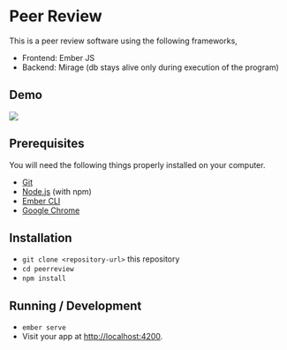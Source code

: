 # Peer Review

This is a peer review software using the following frameworks,

* Frontend: Ember JS
* Backend: Mirage (db stays alive only during execution of the program)

## Demo
![](peerreview.gif)


## Prerequisites

You will need the following things properly installed on your computer.

* [Git](https://git-scm.com/)
* [Node.js](https://nodejs.org/) (with npm)
* [Ember CLI](https://ember-cli.com/)
* [Google Chrome](https://google.com/chrome/)

## Installation

* `git clone <repository-url>` this repository
* `cd peerreview`
* `npm install`

## Running / Development

* `ember serve`
* Visit your app at [http://localhost:4200](http://localhost:4200).